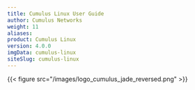 ```yaml
---
title: Cumulus Linux User Guide
author: Cumulus Networks
weight: 11
aliases:
product: Cumulus Linux
version: 4.0.0
imgData: cumulus-linux
siteSlug: cumulus-linux
---
```

{{< figure src="/images/logo_cumulus_jade_reversed.png" >}}